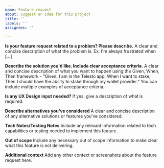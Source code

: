 ```yaml
---
name: Feature request
about: Suggest an idea for this project
title: ''
labels: ''
assignees: ''

---
```


**Is your feature request related to a problem? Please describe.**
A clear and concise description of what the problem is. Ex. I'm always frustrated when [...]

**Describe the solution you'd like. Include clear acceptance criteria.**
A clear and concise description of what you want to happen using the Given, When, Then framework - "Given, I am in the Telesto app, When I want to stake, Then I should have the ability to stake through my wallet provider." You can include multiple examples of acceptance criteria.

**Is any UX Design input needed?**
If yes, give a description of what is required.

**Describe alternatives you've considered**
A clear and concise description of any alternative solutions or features you've considered.

**Tech Notes/Testing Notes**
Include any relevant information related to tech capabilities or testing needed to implement this feature.

**Out of scope**
Include any necessary out of scope information to make clear what this feature is not delivering.

**Additional context**
Add any other context or screenshots about the feature request here.
